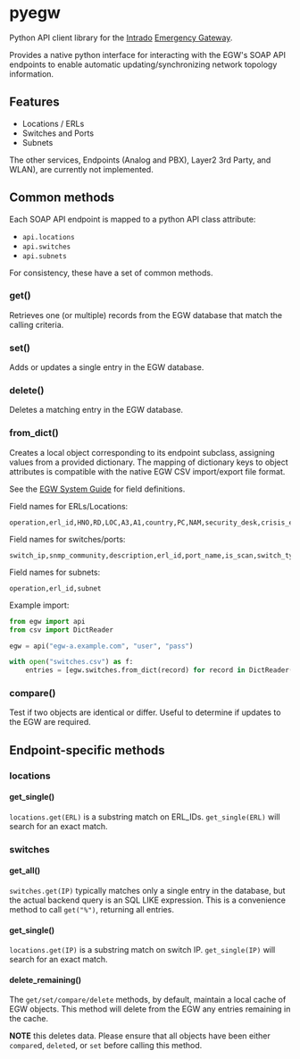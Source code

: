 # pyegw

Python API client library for the [Intrado][intrado] [Emergency Gateway][egw].

Provides a native python interface for interacting with the EGW's
SOAP API endpoints to enable automatic updating/synchronizing network
topology information.

[intrado]: https://www.intrado.com/
[egw]: https://www.intrado.com/en/safety-services/public-safety/e911-large-enterprise

## Features

- Locations / ERLs
- Switches and Ports
- Subnets

The other services, Endpoints (Analog and PBX), Layer2 3rd Party, and
WLAN), are currently not implemented.

## Common methods

Each SOAP API endpoint is mapped to a python API class attribute:

- `api.locations`
- `api.switches`
- `api.subnets`

For consistency, these have a set of common methods.

### get()

Retrieves one (or multiple) records from the EGW database that match the
calling criteria.

### set()

Adds or updates a single entry in the EGW database.

### delete()

Deletes a matching entry in the EGW database.

### from_dict()

Creates a local object corresponding to its endpoint subclass, assigning
values from a provided dictionary.  The mapping of dictionary keys to object
attributes is compatible with the native EGW CSV import/export file format.

See the [EGW System Guide](docs/EGW%205.6%20System%20Guide.pdf) for field definitions.

Field names for ERLs/Locations:

```csv
operation,erl_id,HNO,RD,LOC,A3,A1,country,PC,NAM,security_desk,crisis_email,url_data
```

Field names for switches/ports:

```csv
switch_ip,snmp_community,description,erl_id,port_name,is_scan,switch_type
```

Field names for subnets:

```csv
operation,erl_id,subnet
```

Example import:

```python
from egw import api
from csv import DictReader

egw = api("egw-a.example.com", "user", "pass")

with open("switches.csv") as f:
    entries = [egw.switches.from_dict(record) for record in DictReader(f)]
```

### compare()

Test if two objects are identical or differ.  Useful to determine if
updates to the EGW are required.

## Endpoint-specific methods

### locations

#### get_single()

`locations.get(ERL)` is a substring match on ERL_IDs. `get_single(ERL)`
will search for an exact match.

### switches

#### get_all()

`switches.get(IP)` typically matches only a single entry in the
database, but the actual backend query is an SQL LIKE expression.
This is a convenience method to call `get("%")`, returning all entries.

#### get_single()

`locations.get(IP)` is a substring match on switch IP. `get_single(IP)`
will search for an exact match.

#### delete_remaining()

The `get/set/compare/delete` methods, by default, maintain a local
cache of EGW objects.  This method will delete from the EGW any entries
remaining in the cache.

**NOTE** this deletes data.  Please ensure that all objects have been
either `compare`d, `delete`d, or `set` before calling this method.
